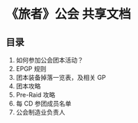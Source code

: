 # 《旅者》公会 共享文档

## 目录
1. 如何参加公会团本活动？
2. EPGP 规则
3. 团本装备掉落一览表，及相关 GP
4. 团本攻略
5. Pre-Raid 攻略
6. 每 CD 参团成员名单
7. 公会制造业负责人
